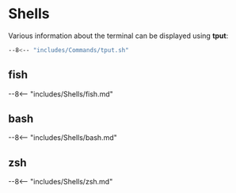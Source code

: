 # Shells

Various information about the terminal can be displayed using **tput**:

```sh
--8<-- "includes/Commands/tput.sh"
```

## fish

--8<-- "includes/Shells/fish.md"


## bash

--8<-- "includes/Shells/bash.md"

## zsh

--8<-- "includes/Shells/zsh.md"